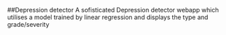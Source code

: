 ##Depression detector 
A sofisticated Depression detector webapp which utilises a model trained by linear regression and displays the type and grade/severity 
